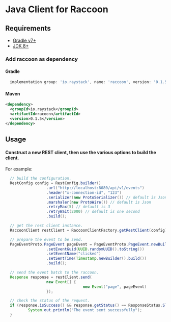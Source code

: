 # Java Client for Raccoon

## Requirements

- [Gradle v7+](https://gradle.org/)
- [JDK 8+](https://openjdk.java.net/projects/jdk8/)

### Add raccoon as dependency

#### Gradle

```groovy
  implementation group: 'io.raystack', name: 'raccoon', version: '0.1.5'
```

#### Maven

```xml
<dependency>
  <groupId>io.raystack</groupId>
  <artifactId>racoon</artifactId>
  <version>0.1.5</version>
</dependency>
```

## Usage

#### Construct a new REST client, then use the various options to build the client.

For example:

```java
  // build the configuration.
  RestConfig config = RestConfig.builder()
                  .url("http://localhost:8080/api/v1/events")
                  .header("x-connection-id", "123")
                  .serializer(new ProtoSerializer()) // default is Json
                  .marshaler(new ProtoWire()) // default is Json
                  .retryMax(5) // default is 3
                  .retryWait(2000) // default is one second
                  .build();

  // get the rest client instance.
  RaccoonClient restClient = RaccoonClientFactory.getRestClient(config);

  // prepare the event to be send.
  PageEventProto.PageEvent pageEvent = PageEventProto.PageEvent.newBuilder()
                  .setEventGuid(UUID.randomUUID().toString())
                  .setEventName("clicked")
                  .setSentTime(Timestamp.newBuilder().build())
                  .build();

  // send the event batch to the raccoon.
  Response response = restClient.send(
                  new Event[] {
                                  new Event("page", pageEvent)
                  });

  // check the status of the request.
  if (response.isSuccess() && response.getStatus() == ResponseStatus.STATUS_SUCCESS) {
          System.out.println("The event sent successfully");
  }
```
